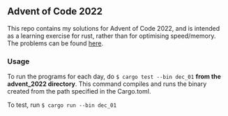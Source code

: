 ## Advent of Code 2022

This repo contains my solutions for Advent of Code 2022, and is intended as a learning exercise for rust, rather than for optimising speed/memory.
The problems can be found [here](https://adventofcode.com/2022).

### Usage

To run the programs for each day, do `$ cargo test --bin dec_01` __from the advent_2022 directory__.
This command compiles and runs the binary created from the path specified in the Cargo.toml.

To test, run `$ cargo run --bin dec_01`
